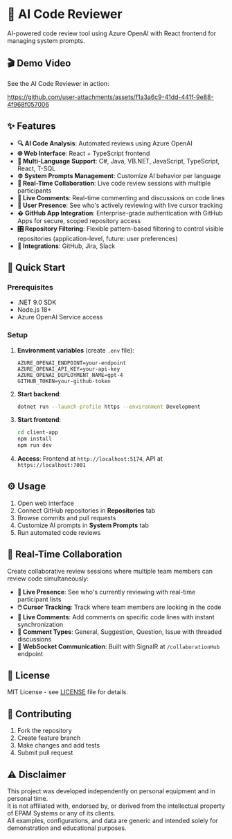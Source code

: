 # 🤖 AI Code Reviewer

AI-powered code review tool using Azure OpenAI with React frontend for managing system prompts.

## 🎬 Demo Video

See the AI Code Reviewer in action:

https://github.com/user-attachments/assets/f1a3a6c9-41dd-441f-9e88-4f968f057006

## ✨ Features

- **🔍 AI Code Analysis**: Automated reviews using Azure OpenAI
- **🌐 Web Interface**: React + TypeScript frontend
- **🎯 Multi-Language Support**: C#, Java, VB.NET, JavaScript, TypeScript, React, T-SQL
- **⚙️ System Prompts Management**: Customize AI behavior per language
- **🤝 Real-Time Collaboration**: Live code review sessions with multiple participants
- **💬 Live Comments**: Real-time commenting and discussions on code lines
- **👥 User Presence**: See who's actively reviewing with live cursor tracking
- **� GitHub App Integration**: Enterprise-grade authentication with GitHub Apps for secure, scoped repository access
- **🎛️ Repository Filtering**: Flexible pattern-based filtering to control visible repositories (application-level, future: user preferences)
- **🔗 Integrations**: GitHub, Jira, Slack

## 🚀 Quick Start

### Prerequisites

- .NET 9.0 SDK
- Node.js 18+
- Azure OpenAI Service access

### Setup

1. **Environment variables** (create `.env` file):

   ```env
   AZURE_OPENAI_ENDPOINT=your-endpoint
   AZURE_OPENAI_API_KEY=your-api-key
   AZURE_OPENAI_DEPLOYMENT_NAME=gpt-4
   GITHUB_TOKEN=your-github-token
   ```

2. **Start backend**:

   ```bash
   dotnet run --launch-profile https --environment Development
   ```

3. **Start frontend**:

   ```bash
   cd client-app
   npm install
   npm run dev
   ```

5. **Access**: Frontend at `http://localhost:5174`, API at `https://localhost:7001`

## ⚙️ Usage

1. Open web interface
2. Connect GitHub repositories in **Repositories** tab
3. Browse commits and pull requests
4. Customize AI prompts in **System Prompts** tab
5. Run automated code reviews

## 🤝 Real-Time Collaboration

Create collaborative review sessions where multiple team members can review code simultaneously:

- **👥 Live Presence**: See who's currently reviewing with real-time participant lists
- **🖱️ Cursor Tracking**: Track where team members are looking in the code
- **💬 Live Comments**: Add comments on specific code lines with instant synchronization
- **🎨 Comment Types**: General, Suggestion, Question, Issue with threaded discussions
- **🔄 WebSocket Communication**: Built with SignalR at `/collaborationHub` endpoint

## 📄 License

MIT License - see [LICENSE](LICENSE) file for details.

## 🤝 Contributing

1. Fork the repository
2. Create feature branch
3. Make changes and add tests
4. Submit pull request

## ⚠️ Disclaimer

This project was developed independently on personal equipment and in personal time.  
It is not affiliated with, endorsed by, or derived from the intellectual property of EPAM Systems or any of its clients.  
All examples, configurations, and data are generic and intended solely for demonstration and educational purposes.
